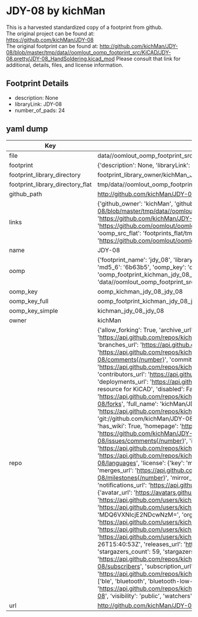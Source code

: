 # JDY-08 by kichMan  
This is a harvested standardized copy of a footprint from github.  
The original project can be found at:  
https://github.com/kichMan/JDY-08  
The original footprint can be found at:
http://github.com/kichMan/JDY-08/blob/master/tmp/data//oomlout_oomp_footprint_src/KiCAD/JDY-08.pretty/JDY-08_HandSoldering.kicad_mod
Please consult that link for additional, details, files, and license information.  
## Footprint Details
* description: None  
* libraryLink: JDY-08  
* number_of_pads: 24  
## yaml dump  
| Key | Value |  
| --- | --- |  
| file | data//oomlout_oomp_footprint_src/JDY-08/KiCAD/JDY-08.pretty/JDY-08.kicad_mod |  
| footprint | {'description': None, 'libraryLink': 'JDY-08', 'number_of_pads': 24} |  
| footprint_library_directory | footprint_library_owner/kichMan_JDY-08 |  
| footprint_library_directory_flat | tmp/data//oomlout_oomp_footprint_src/footprints_flat/kichman_jdy_08_jdy_08/working |  
| github_path | http://github.com/kichMan/JDY-08/blob/master/tmp/data//oomlout_oomp_footprint_src/KiCAD/JDY-08.pretty/JDY-08.kicad_mod |  
| links | {'github_owner': 'kichMan', 'github_repo_name': 'JDY-08', 'github_src': 'http://github.com/kichMan/JDY-08/blob/master/tmp/data//oomlout_oomp_footprint_src/KiCAD/JDY-08.pretty/JDY-08_HandSoldering.kicad_mod', 'github_src_repo': 'https://github.com/kichMan/JDY-08', 'oomp_bot': 'tmp/data//oomlout_oomp_footprint_src/footprints/kichman_jdy_08_jdy_08/working', 'oomp_bot_github': 'https://github.com/oomlout/oomlout_oomp_footprint_bot/tree/main/tmp/data//oomlout_oomp_footprint_src/footprints/kichman_jdy_08_jdy_08/working', 'oomp_src_flat': 'footprints_flat/tmp/data//oomlout_oomp_footprint_src/footprints_flat/kichman_jdy_08_jdy_08/working', 'oomp_src_flat_github': 'https://github.com/oomlout/oomlout_oomp_footprint_src/tree/main/tmp/data//oomlout_oomp_footprint_src/footprints_flat/kichman_jdy_08_jdy_08/working'} |  
| name | JDY-08 |  
| oomp | {'footprint_name': 'jdy_08', 'library_name': 'jdy_08', 'md5': '6b63b5807a971d1aa6a3b6b6a91ca6b2', 'md5_10': '6b63b5807a', 'md5_5': '6b63b', 'md5_6': '6b63b5', 'oomp_key': 'oomp_kichman_jdy_08_jdy_08', 'oomp_key_extra': 'oomp_footprint_kichman_jdy_08_jdy_08', 'oomp_key_full': 'oomp_footprint_kichman_jdy_08_jdy_08_6b63b5', 'oomp_key_simple': 'kichman_jdy_08_jdy_08', 'original_filename': 'data//oomlout_oomp_footprint_src/JDY-08/KiCAD/JDY-08.pretty/JDY-08.kicad_mod', 'owner_name': 'kichman'} |  
| oomp_key | oomp_kichman_jdy_08_jdy_08 |  
| oomp_key_full | oomp_footprint_kichman_jdy_08_jdy_08 |  
| oomp_key_simple | kichman_jdy_08_jdy_08 |  
| owner | kichMan |  
| repo | {'allow_forking': True, 'archive_url': 'https://api.github.com/repos/kichMan/JDY-08/{archive_format}{/ref}', 'archived': False, 'assignees_url': 'https://api.github.com/repos/kichMan/JDY-08/assignees{/user}', 'blobs_url': 'https://api.github.com/repos/kichMan/JDY-08/git/blobs{/sha}', 'branches_url': 'https://api.github.com/repos/kichMan/JDY-08/branches{/branch}', 'clone_url': 'https://github.com/kichMan/JDY-08.git', 'collaborators_url': 'https://api.github.com/repos/kichMan/JDY-08/collaborators{/collaborator}', 'comments_url': 'https://api.github.com/repos/kichMan/JDY-08/comments{/number}', 'commits_url': 'https://api.github.com/repos/kichMan/JDY-08/commits{/sha}', 'compare_url': 'https://api.github.com/repos/kichMan/JDY-08/compare/{base}...{head}', 'contents_url': 'https://api.github.com/repos/kichMan/JDY-08/contents/{+path}', 'contributors_url': 'https://api.github.com/repos/kichMan/JDY-08/contributors', 'created_at': '2017-05-22T21:31:05Z', 'default_branch': 'master', 'deployments_url': 'https://api.github.com/repos/kichMan/JDY-08/deployments', 'description': 'JDY-08 Bluetooth transparent transmission module, with resource for KiCAD', 'disabled': False, 'downloads_url': 'https://api.github.com/repos/kichMan/JDY-08/downloads', 'events_url': 'https://api.github.com/repos/kichMan/JDY-08/events', 'fork': False, 'forks': 16, 'forks_count': 16, 'forks_url': 'https://api.github.com/repos/kichMan/JDY-08/forks', 'full_name': 'kichMan/JDY-08', 'git_commits_url': 'https://api.github.com/repos/kichMan/JDY-08/git/commits{/sha}', 'git_refs_url': 'https://api.github.com/repos/kichMan/JDY-08/git/refs{/sha}', 'git_tags_url': 'https://api.github.com/repos/kichMan/JDY-08/git/tags{/sha}', 'git_url': 'git://github.com/kichMan/JDY-08.git', 'has_discussions': False, 'has_downloads': True, 'has_issues': True, 'has_pages': True, 'has_projects': False, 'has_wiki': True, 'homepage': 'https://kichman.github.io/JDY-08/', 'hooks_url': 'https://api.github.com/repos/kichMan/JDY-08/hooks', 'html_url': 'https://github.com/kichMan/JDY-08', 'id': 92101178, 'is_template': False, 'issue_comment_url': 'https://api.github.com/repos/kichMan/JDY-08/issues/comments{/number}', 'issue_events_url': 'https://api.github.com/repos/kichMan/JDY-08/issues/events{/number}', 'issues_url': 'https://api.github.com/repos/kichMan/JDY-08/issues{/number}', 'keys_url': 'https://api.github.com/repos/kichMan/JDY-08/keys{/key_id}', 'labels_url': 'https://api.github.com/repos/kichMan/JDY-08/labels{/name}', 'language': 'HTML', 'languages_url': 'https://api.github.com/repos/kichMan/JDY-08/languages', 'license': {'key': 'mit', 'name': 'MIT License', 'node_id': 'MDc6TGljZW5zZTEz', 'spdx_id': 'MIT', 'url': 'https://api.github.com/licenses/mit'}, 'merges_url': 'https://api.github.com/repos/kichMan/JDY-08/merges', 'milestones_url': 'https://api.github.com/repos/kichMan/JDY-08/milestones{/number}', 'mirror_url': None, 'name': 'JDY-08', 'network_count': 16, 'node_id': 'MDEwOlJlcG9zaXRvcnk5MjEwMTE3OA==', 'notifications_url': 'https://api.github.com/repos/kichMan/JDY-08/notifications{?since,all,participating}', 'open_issues': 0, 'open_issues_count': 0, 'owner': {'avatar_url': 'https://avatars.githubusercontent.com/u/1647073?v=4', 'events_url': 'https://api.github.com/users/kichMan/events{/privacy}', 'followers_url': 'https://api.github.com/users/kichMan/followers', 'following_url': 'https://api.github.com/users/kichMan/following{/other_user}', 'gists_url': 'https://api.github.com/users/kichMan/gists{/gist_id}', 'gravatar_id': '', 'html_url': 'https://github.com/kichMan', 'id': 1647073, 'login': 'kichMan', 'node_id': 'MDQ6VXNlcjE2NDcwNzM=', 'organizations_url': 'https://api.github.com/users/kichMan/orgs', 'received_events_url': 'https://api.github.com/users/kichMan/received_events', 'repos_url': 'https://api.github.com/users/kichMan/repos', 'site_admin': False, 'starred_url': 'https://api.github.com/users/kichMan/starred{/owner}{/repo}', 'subscriptions_url': 'https://api.github.com/users/kichMan/subscriptions', 'type': 'User', 'url': 'https://api.github.com/users/kichMan'}, 'private': False, 'pulls_url': 'https://api.github.com/repos/kichMan/JDY-08/pulls{/number}', 'pushed_at': '2021-10-26T15:40:53Z', 'releases_url': 'https://api.github.com/repos/kichMan/JDY-08/releases{/id}', 'size': 1880, 'ssh_url': 'git@github.com:kichMan/JDY-08.git', 'stargazers_count': 59, 'stargazers_url': 'https://api.github.com/repos/kichMan/JDY-08/stargazers', 'statuses_url': 'https://api.github.com/repos/kichMan/JDY-08/statuses/{sha}', 'subscribers_count': 7, 'subscribers_url': 'https://api.github.com/repos/kichMan/JDY-08/subscribers', 'subscription_url': 'https://api.github.com/repos/kichMan/JDY-08/subscription', 'svn_url': 'https://github.com/kichMan/JDY-08', 'tags_url': 'https://api.github.com/repos/kichMan/JDY-08/tags', 'teams_url': 'https://api.github.com/repos/kichMan/JDY-08/teams', 'temp_clone_token': None, 'topics': ['ble', 'bluetooth', 'bluetooth-low-energy', 'embeded', 'jdy-08', 'kicad', 'kicad-3dshapes', 'kicad-footprints', 'kicad-libs'], 'trees_url': 'https://api.github.com/repos/kichMan/JDY-08/git/trees{/sha}', 'updated_at': '2023-09-08T17:25:23Z', 'url': 'https://api.github.com/repos/kichMan/JDY-08', 'visibility': 'public', 'watchers': 59, 'watchers_count': 59, 'web_commit_signoff_required': False} |  
| url | http://github.com/kichMan/JDY-08 |  

